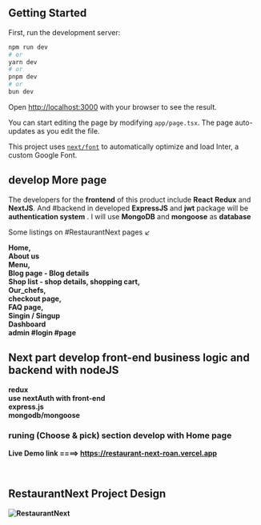 
## Getting Started

First, run the development server:

```bash
npm run dev
# or
yarn dev
# or
pnpm dev
# or
bun dev
```

Open [http://localhost:3000](http://localhost:3000) with your browser to see the result.

You can start editing the page by modifying `app/page.tsx`. The page auto-updates as you edit the file.

This project uses [`next/font`](https://nextjs.org/docs/basic-features/font-optimization) to automatically optimize and load Inter, a custom Google Font.

## develop More page

The developers for the <b>frontend</b> of this product include <b>React</b> <b>Redux</b> and <b>NextJS</b>. And #backend in developed <b>ExpressJS</b> and <b>jwt</b> package will be <b>authentication system</b> . I will use <b>MongoDB</b> and <b>mongoose</b> as <b>database</b>

Some listings on #RestaurantNext pages ↙️

<b>Home, 
<br>
About us 
<br>
Menu,
<br>
Blog page - Blog details 
<br>
Shop list - shop details, shopping cart,
<br>
Our_chefs,
<br>
checkout page,
<br>
FAQ page,
<br>
Singin / Singup
<br>
Dashboard
<br>
admin #login #page
</br>

## Next part develop front-end business logic and backend with nodeJS
redux
<br>
use nextAuth with front-end
<br>
express.js
<br>
mongodb/mongoose



### runing  (Choose & pick) section develop with Home page

Live Demo link ====> https://restaurant-next-roan.vercel.app


</br>


## RestaurantNext Project Design

<img src="src/assets/image/Group254.png" alt="RestaurantNext" />
